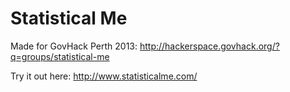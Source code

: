 Statistical Me
==============

Made for GovHack Perth 2013: http://hackerspace.govhack.org/?q=groups/statistical-me

Try it out here: http://www.statisticalme.com/
